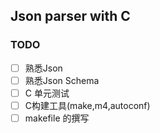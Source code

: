 ## Json parser with C

### TODO

- [ ] 熟悉Json
- [ ] 熟悉Json Schema
- [ ] C 单元测试
- [ ] C构建工具(make,m4,autoconf)
- [ ] makefile 的撰写